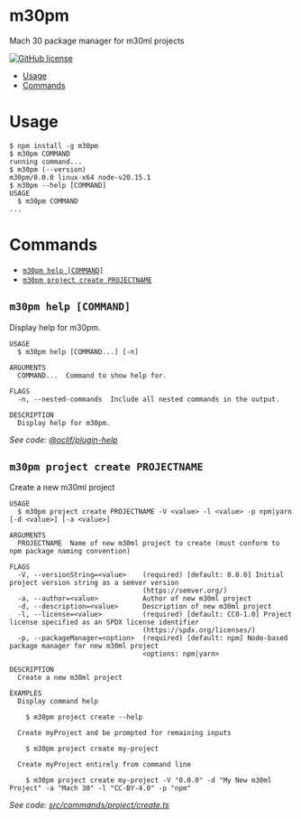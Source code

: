 m30pm
=================

Mach 30 package manager for m30ml projects

[![GitHub license](https://img.shields.io/github/license/Mach30/m30pm)](https://github.com/Mach30/m30pm/blob/main/LICENSE)

<!-- toc -->
* [Usage](#usage)
* [Commands](#commands)
<!-- tocstop -->
# Usage
<!-- usage -->
```sh-session
$ npm install -g m30pm
$ m30pm COMMAND
running command...
$ m30pm (--version)
m30pm/0.0.0 linux-x64 node-v20.15.1
$ m30pm --help [COMMAND]
USAGE
  $ m30pm COMMAND
...
```
<!-- usagestop -->
# Commands
<!-- commands -->
* [`m30pm help [COMMAND]`](#m30pm-help-command)
* [`m30pm project create PROJECTNAME`](#m30pm-project-create-projectname)

## `m30pm help [COMMAND]`

Display help for m30pm.

```
USAGE
  $ m30pm help [COMMAND...] [-n]

ARGUMENTS
  COMMAND...  Command to show help for.

FLAGS
  -n, --nested-commands  Include all nested commands in the output.

DESCRIPTION
  Display help for m30pm.
```

_See code: [@oclif/plugin-help](https://github.com/oclif/plugin-help/blob/v6.0.22/src/commands/help.ts)_

## `m30pm project create PROJECTNAME`

Create a new m30ml project

```
USAGE
  $ m30pm project create PROJECTNAME -V <value> -l <value> -p npm|yarn [-d <value>] [-a <value>]

ARGUMENTS
  PROJECTNAME  Name of new m30ml project to create (must conform to npm package naming convention)

FLAGS
  -V, --versionString=<value>    (required) [default: 0.0.0] Initial project version string as a semver version
                                 (https://semver.org/)
  -a, --author=<value>           Author of new m30ml project
  -d, --description=<value>      Description of new m30ml project
  -l, --license=<value>          (required) [default: CC0-1.0] Project license specified as an SPDX license identifier
                                 (https://spdx.org/licenses/)
  -p, --packageManager=<option>  (required) [default: npm] Node-based package manager for new m30ml project
                                 <options: npm|yarn>

DESCRIPTION
  Create a new m30ml project

EXAMPLES
  Display command help

    $ m30pm project create --help

  Create myProject and be prompted for remaining inputs

    $ m30pm project create my-project

  Create myProject entirely from command line

    $ m30pm project create my-project -V "0.0.0" -d "My New m30ml Project" -a "Mach 30" -l "CC-BY-4.0" -p "npm"
```

_See code: [src/commands/project/create.ts](https://github.com/Mach30/m30pm/blob/v0.0.0/src/commands/project/create.ts)_
<!-- commandsstop -->

